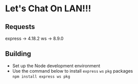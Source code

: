 # Let's Chat On LAN!!!

## Requests
express -> 4.18.2
ws -> 8.9.0

## Building
 + Set up the Node development environment
 + Use the command below to install ```express``` ```ws``` ```pkg``` packages<br/>```npm install express ws pkg```
